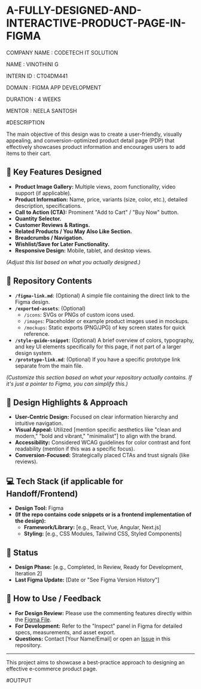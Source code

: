 # A-FULLY-DESIGNED-AND-INTERACTIVE-PRODUCT-PAGE-IN-FIGMA

COMPANY NAME : CODETECH IT SOLUTION

NAME : VINOTHINI G

INTERN ID : CT04DM441

DOMAIN : FIGMA APP DEVELOPMENT

DURATION : 4 WEEKS

MENTOR : NEELA SANTOSH

#DESCRIPTION

The main objective of this design was to create a user-friendly, visually appealing, and conversion-optimized product detail page (PDP) that effectively showcases product information and encourages users to add items to their cart.

## 🔑 Key Features Designed

*   **Product Image Gallery:** Multiple views, zoom functionality, video support (if applicable).
*   **Product Information:** Name, price, variants (size, color, etc.), detailed description, specifications.
*   **Call to Action (CTA):** Prominent "Add to Cart" / "Buy Now" button.
*   **Quantity Selector.**
*   **Customer Reviews & Ratings.**
*   **Related Products / You May Also Like Section.**
*   **Breadcrumbs / Navigation.**
*   **Wishlist/Save for Later Functionality.**
*   **Responsive Design:** Mobile, tablet, and desktop views.

*(Adjust this list based on what you actually designed.)*

## 📄 Repository Contents

*   **`/figma-link.md`**: (Optional) A simple file containing the direct link to the Figma design.
*   **`/exported-assets`**: (Optional)
    *   `/icons`: SVGs or PNGs of custom icons used.
    *   `/images`: Placeholder or example product images used in mockups.
    *   `/mockups`: Static exports (PNG/JPG) of key screen states for quick reference.
*   **`/style-guide-snippet`**: (Optional) A brief overview of colors, typography, and key UI elements specifically for this page, if not part of a larger design system.
*   **`/prototype-link.md`**: (Optional) If you have a specific prototype link separate from the main file.

*(Customize this section based on what your repository actually contains. If it's just a pointer to Figma, you can simplify this.)*

## 🎨 Design Highlights & Approach

*   **User-Centric Design:** Focused on clear information hierarchy and intuitive navigation.
*   **Visual Appeal:** Utilized [mention specific aesthetics like "clean and modern," "bold and vibrant," "minimalist"] to align with the brand.
*   **Accessibility:** Considered WCAG guidelines for color contrast and font readability (mention if this was a specific focus).
*   **Conversion-Focused:** Strategically placed CTAs and trust signals (like reviews).

## 💻 Tech Stack (if applicable for Handoff/Frontend)

*   **Design Tool:** Figma
*   **(If the repo contains code snippets or is a frontend implementation of the design):**
    *   **Framework/Library:** [e.g., React, Vue, Angular, Next.js]
    *   **Styling:** [e.g., CSS Modules, Tailwind CSS, Styled Components]

## 🚀 Status

*   **Design Phase:** [e.g., Completed, In Review, Ready for Development, Iteration 2]
*   **Last Figma Update:** [Date or "See Figma Version History"]

## 🤝 How to Use / Feedback

*   **For Design Review:** Please use the commenting features directly within the [Figma File](#figma-design-file).
*   **For Development:** Refer to the "Inspect" panel in Figma for detailed specs, measurements, and asset export.
*   **Questions:** Contact [Your Name/Email] or open an [Issue](link_to_issues_if_you_use_them) in this repository.

---
This project aims to showcase a best-practice approach to designing an effective e-commerce product page.

#OUTPUT 





